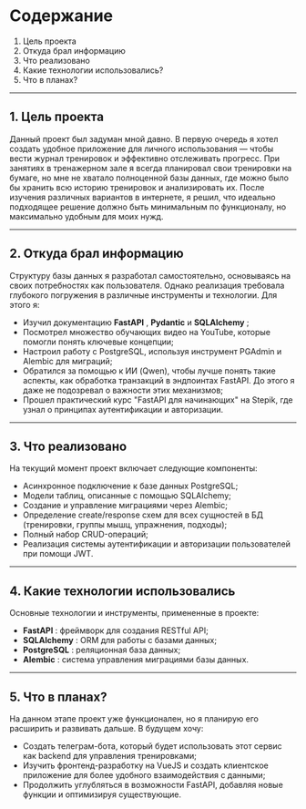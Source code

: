# Содержание

1. Цель проекта
2. Откуда брал информацию
3. Что реализовано
4. Какие технологии использовались?
5. Что в планах?

---

## 1. Цель проекта

Данный проект был задуман мной давно. В первую очередь я хотел создать удобное приложение для личного использования — чтобы вести журнал тренировок и эффективно отслеживать прогресс. При занятиях в тренажерном зале я всегда планировал свои тренировки на бумаге, но мне не хватало полноценной базы данных, где можно было бы хранить всю историю тренировок и анализировать их. После изучения различных вариантов в интернете, я решил, что идеально подходящее решение должно быть минимальным по функционалу, но максимально удобным для моих нужд.

---

## 2. Откуда брал информацию

Структуру базы данных я разработал самостоятельно, основываясь на своих потребностях как пользователя. Однако реализация требовала глубокого погружения в различные инструменты и технологии. Для этого я:

- Изучил документацию **FastAPI** , **Pydantic** и **SQLAlchemy** ;
- Посмотрел множество обучающих видео на YouTube, которые помогли понять ключевые концепции;
- Настроил работу с PostgreSQL, используя инструмент PGAdmin и Alembic для миграций;
- Обратился за помощью к ИИ (Qwen), чтобы лучше понять такие аспекты, как обработка транзакций в эндпоинтах FastAPI. До этого я даже не подозревал о важности этих механизмов;
- Прошел практический курс "FastAPI для начинающих" на Stepik, где узнал о принципах аутентификации и авторизации.

---

## 3. Что реализовано

На текущий момент проект включает следующие компоненты:

- Асинхронное подключение к базе данных PostgreSQL;
- Модели таблиц, описанные с помощью SQLAlchemy;
- Создание и управление миграциями через Alembic;
- Определение create/response схем для всех сущностей в БД (тренировки, группы мышц, упражнения, подходы);
- Полный набор CRUD-операций;
- Реализация системы аутентификации и авторизации пользователей при помощи JWT.

---

## 4. Какие технологии использовались

Основные технологии и инструменты, примененные в проекте:

- **FastAPI** : фреймворк для создания RESTful API;
- **SQLAlchemy** : ORM для работы с базами данных;
- **PostgreSQL** : реляционная база данных;
- **Alembic** : система управления миграциями базы данных.

---

## 5. Что в планах?

На данном этапе проект уже функционален, но я планирую его расширить и развивать дальше. В будущем хочу:

- Создать телеграм-бота, который будет использовать этот сервис как backend для управления тренировками;
- Изучить фронтенд-разработку на VueJS и создать клиентское приложение для более удобного взаимодействия с данными;
- Продолжить углубляться в возможности FastAPI, добавляя новые функции и оптимизируя существующие.
